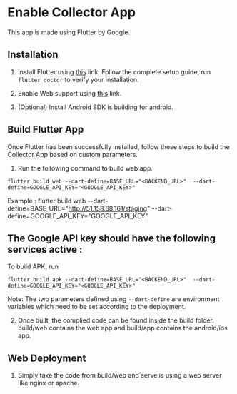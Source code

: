 # Enable Collector App
This app is made using Flutter by Google.

## Installation

1. Install Flutter using [this](https://flutter.dev/docs/get-started/install) link. Follow the complete setup guide, run `flutter doctor` to verify your installation.

2. Enable Web support using [this](https://flutter.dev/docs/get-started/web) link. 

3. (Optional) Install Android SDK is building for android.


## Build Flutter App
Once Flutter has been successfully installed, follow these steps to build the Collector App based on custom parameters.

1. Run the following command to build web app.
```shell
flutter build web --dart-define=BASE_URL="<BACKEND_URL>"  --dart-define=GOOGLE_API_KEY="<GOOGLE_API_KEY>" 
```
Example : flutter build web --dart-define=BASE_URL="http://51.158.68.161/staging"  --dart-define=GOOGLE_API_KEY="GOOGLE_API_KEY"

The Google API key should have the following services active : 
- 


To build APK, run
```shell
flutter build apk --dart-define=BASE_URL="<BACKEND_URL>"  --dart-define=GOOGLE_API_KEY="<GOOGLE_API_KEY>" 
```

Note: The two parameters defined using `--dart-define` are environment variables which need to be set according to the deployment.

2. Once built, the complied code can be found inside the build folder. build/web contains the web app and build/app contains the android/ios app.

## Web Deployment

1. Simply take the code from build/web and serve is using a web server like nginx or apache.





